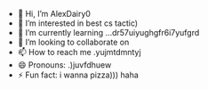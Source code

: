 - 👋 Hi, I’m AlexDairy0
- 👀 I’m interested in best cs tactic)
- 🌱 I’m currently learning ...dr57uiyughgfr6i7yufgrd
- 💞️ I’m looking to collaborate on 
- 📫 How to reach me .yujmtdmntyj
- 😄 Pronouns: .)juvfdhuew
- ⚡ Fun fact: i wanna pizza))) haha
<!---
AlexDairy0/AlexDairy0 is a ✨ special ✨ repository because its `README.md` (this file) appears on your GitHub profile.
You can click the Preview link to take a look at your changes.
---
